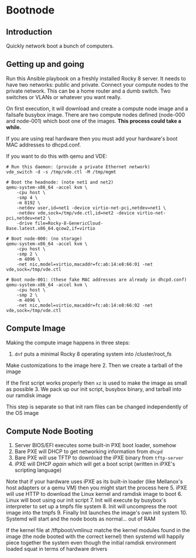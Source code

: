# Bootnode

## Introduction
Quickly network boot a bunch of computers.

## Getting up and going
Run this Ansible playbook on a freshly installed Rocky 8 server. It needs to have two networks: public and private. Connect your compute nodes to the private network. This can be a home router and a dumb switch. Two switches or VLANs or whatever you want really.

On first execution, it will download and create a compute node image and a failsafe busybox image. There are two compute nodes defined (node-000 and node-001) which boot one of the images. **This process could take a while.**

If you are using real hardware then you must add your hardware's boot MAC addresses to dhcpd.conf.

If you want to do this with qemu and VDE:
```
# Run this daemon: (provide a private Ethernet network)
vde_switch -d -s /tmp/vde.ctl -M /tmp/mgmt

# Boot the headnode: (note net1 and net2)
qemu-system-x86_64 -accel kvm \
    -cpu host \
    -smp 4 \
    -m 8192 \
    -netdev user,id=net1 -device virtio-net-pci,netdev=net1 \
    -netdev vde,sock=/tmp/vde.ctl,id=net2 -device virtio-net-pci,netdev=net2 \
    -drive file=Rocky-8-GenericCloud-Base.latest.x86_64.qcow2,if=virtio 

# Boot node-000: (no storage)
qemu-system-x86_64 -accel kvm \
    -cpu host \
    -smp 2 \
    -m 4096 \
    -net nic,model=virtio,macaddr=fc:ab:14:e8:66:01 -net vde,sock=/tmp/vde.ctl

# Boot node-001: (these fake MAC addresses are already in dhcpd.conf)
qemu-system-x86_64 -accel kvm \
    -cpu host \
    -smp 2 \
    -m 4096 \
    -net nic,model=virtio,macaddr=fc:ab:14:e8:66:02 -net vde,sock=/tmp/vde.ctl
```

## Compute Image

Making the compute image happens in three steps:

1. `dnf` puts a minimal Rocky 8 operating system into /cluster/root_fs

  Make customizations to the image here
2. Then we create a tarball of the image

  If the first script works properly then `xz` is used to make the image as small as possible
3. We pack up our init script, busybox binary, and tarball into our ramdisk image

  This step is separate so that init ram files can be changed independently of the OS image

## Compute Node Booting

1. Server BIOS/EFI executes some built-in PXE boot loader, somehow
2. Bare PXE will DHCP to get networking information from `dhcpd`
3. Bare PXE will use TFTP to download the iPXE binary from `tftp-server`
4. iPXE will DHCP *again* which will get a boot script (written in iPXE's scripting language)

  Note that if your hardware uses iPXE as its built-in loader (like Mellanox's host adapters or a qemu VM) then you might start the process here
5. iPXE will use HTTP to download the Linux kernel and ramdisk image to boot
6. Linux will boot using our init script
7. Init will execute by busybox's interpreter to set up a tmpfs file system
8. Init will uncompress the root image into the tmpfs
9. Finally Init launches the image's own init system
10. Systemd will start and the node boots as normal... out of RAM

  If the kernel file at /tftpboot/vmlinuz matche the kernel modules found in the image (the node booted with the correct kernel) then systemd will happily piece together the system even though the initial ramdisk environment loaded squat in terms of hardware drivers

